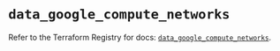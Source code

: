 # `data_google_compute_networks`

Refer to the Terraform Registry for docs: [`data_google_compute_networks`](https://registry.terraform.io/providers/hashicorp/google/6.6.0/docs/data-sources/compute_networks).
